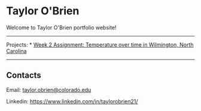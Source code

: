 # Taylor O'Brien

Welcome to Taylor O'Brien portfolio website!

***

Projects:
    * [Week 2 Assignment: Temperature over time in Wilmington, North Carolina](https://taylor-obrien.github.io/notebooks/wilmingtontemps.html)

***

## Contacts

Email: <taylor.obrien@colorado.edu>

Linkedin: <https://www.linkedin.com/in/taylorobrien21/>

